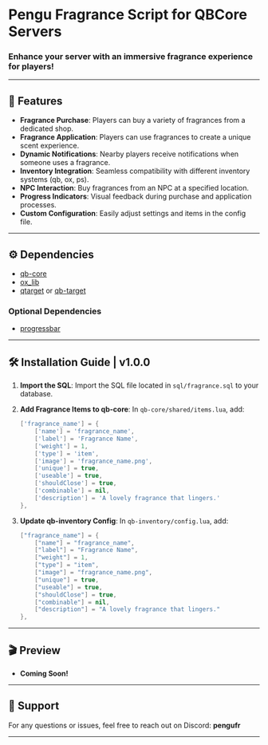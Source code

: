 # Pengu Fragrance Script for QBCore Servers

### **Enhance your server with an immersive fragrance experience for players!**

---

## 🚀 Features

- **Fragrance Purchase**: Players can buy a variety of fragrances from a dedicated shop.
- **Fragrance Application**: Players can use fragrances to create a unique scent experience.
- **Dynamic Notifications**: Nearby players receive notifications when someone uses a fragrance.
- **Inventory Integration**: Seamless compatibility with different inventory systems (qb, ox, ps).
- **NPC Interaction**: Buy fragrances from an NPC at a specified location.
- **Progress Indicators**: Visual feedback during purchase and application processes.
- **Custom Configuration**: Easily adjust settings and items in the config file.

---

## ⚙️ Dependencies

- [qb-core](https://github.com/qbcore-framework/qb-core)
- [ox_lib](https://github.com/overextended/ox_lib)
- [qtarget](https://github.com/overextended/qtarget/releases) or [qb-target](https://github.com/qbcore-framework/qb-target)

### Optional Dependencies
- [progressbar](https://github.com/qbcore-framework/progressbar)

---

## 🛠️ Installation Guide | v1.0.0

1. **Import the SQL**: Import the SQL file located in `sql/fragrance.sql` to your database.

2. **Add Fragrance Items to qb-core**:
    In `qb-core/shared/items.lua`, add:
    ```lua
    ['fragrance_name'] = { 
        ['name'] = 'fragrance_name', 
        ['label'] = 'Fragrance Name', 
        ['weight'] = 1, 
        ['type'] = 'item', 
        ['image'] = 'fragrance_name.png', 
        ['unique'] = true, 
        ['useable'] = true, 
        ['shouldClose'] = true, 
        ['combinable'] = nil, 
        ['description'] = 'A lovely fragrance that lingers.' 
    },
    ```

3. **Update qb-inventory Config**:
    In `qb-inventory/config.lua`, add:
    ```lua
    ["fragrance_name"] = {
        ["name"] = "fragrance_name",
        ["label"] = "Fragrance Name",
        ["weight"] = 1,
        ["type"] = "item",
        ["image"] = "fragrance_name.png",
        ["unique"] = true,
        ["useable"] = true,
        ["shouldClose"] = true,
        ["combinable"] = nil,
        ["description"] = "A lovely fragrance that lingers."
    },
    ```

---

## 🎬 Preview

- **Coming Soon!**

---

## 💬 Support

For any questions or issues, feel free to reach out on Discord: **pengufr**

---
